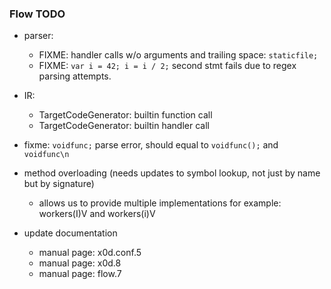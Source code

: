 
### Flow TODO

- parser:
  - FIXME: handler calls w/o arguments and trailing space: `staticfile;`
  - FIXME: `var i = 42; i = i / 2;` second stmt fails due to regex parsing attempts.
- IR:
  - TargetCodeGenerator: builtin function call
  - TargetCodeGenerator: builtin handler call
- fixme: `voidfunc;` parse error, should equal to `voidfunc();` and `voidfunc\n`
- method overloading (needs updates to symbol lookup, not just by name but by signature)
  - allows us to provide multiple implementations for example: workers(I)V and workers(i)V

- update documentation
  - manual page: x0d.conf.5
  - manual page: x0d.8
  - manual page: flow.7
